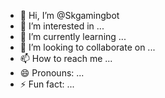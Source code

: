 - 👋 Hi, I’m @Skgamingbot
- 👀 I’m interested in ...
- 🌱 I’m currently learning ...
- 💞️ I’m looking to collaborate on ...
- 📫 How to reach me ...
- 😄 Pronouns: ...
- ⚡ Fun fact: ...

<!---
Skgamingbot/Skgamingbot is a ✨ special ✨ repository because its `README.md` (this file) appears on your GitHub profile.
You can click the Preview link to take a look at your changes.
--->
